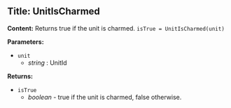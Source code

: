 ## Title: UnitIsCharmed

**Content:**
Returns true if the unit is charmed.
`isTrue = UnitIsCharmed(unit)`

**Parameters:**
- `unit`
  - *string* : UnitId

**Returns:**
- `isTrue`
  - *boolean* - true if the unit is charmed, false otherwise.